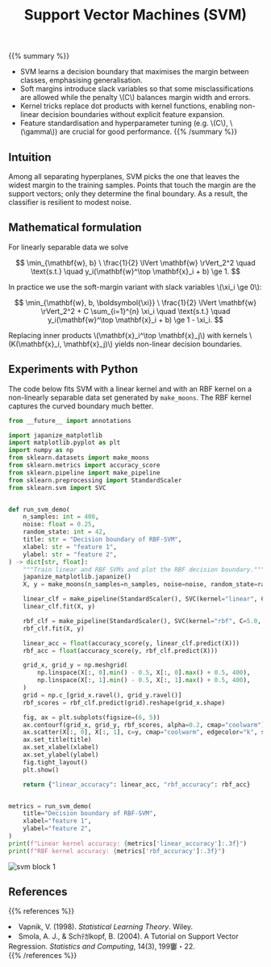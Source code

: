 ﻿---
title: "Support Vector Machines (SVM)"
pre: "2.2.5 "
weight: 5
title_suffix: "Improve generalisation by maximising the margin"
---

{{% summary %}}
- SVM learns a decision boundary that maximises the margin between classes, emphasising generalisation.
- Soft margins introduce slack variables so that some misclassifications are allowed while the penalty \\(C\\) balances margin width and errors.
- Kernel tricks replace dot products with kernel functions, enabling non-linear decision boundaries without explicit feature expansion.
- Feature standardisation and hyperparameter tuning (e.g. \\(C\\), \\(\gamma\\)) are crucial for good performance.
{{% /summary %}}

## Intuition
Among all separating hyperplanes, SVM picks the one that leaves the widest margin to the training samples. Points that touch the margin are the support vectors; only they determine the final boundary. As a result, the classifier is resilient to modest noise.

## Mathematical formulation
For linearly separable data we solve

$$
\min_{\mathbf{w}, b} \ \frac{1}{2} \lVert \mathbf{w} \rVert_2^2
\quad \text{s.t.} \quad y_i(\mathbf{w}^\top \mathbf{x}_i + b) \ge 1.
$$

In practice we use the soft-margin variant with slack variables \\(\xi_i \ge 0\\):

$$
\min_{\mathbf{w}, b, \boldsymbol{\xi}}
\ \frac{1}{2} \lVert \mathbf{w} \rVert_2^2 + C \sum_{i=1}^{n} \xi_i
\quad \text{s.t.} \quad y_i(\mathbf{w}^\top \mathbf{x}_i + b) \ge 1 - \xi_i.
$$

Replacing inner products \\(\mathbf{x}_i^\top \mathbf{x}_j\\) with kernels \\(K(\mathbf{x}_i, \mathbf{x}_j)\\) yields non-linear decision boundaries.

## Experiments with Python
The code below fits SVM with a linear kernel and with an RBF kernel on a non-linearly separable data set generated by `make_moons`. The RBF kernel captures the curved boundary much better.

```python
from __future__ import annotations

import japanize_matplotlib
import matplotlib.pyplot as plt
import numpy as np
from sklearn.datasets import make_moons
from sklearn.metrics import accuracy_score
from sklearn.pipeline import make_pipeline
from sklearn.preprocessing import StandardScaler
from sklearn.svm import SVC


def run_svm_demo(
    n_samples: int = 400,
    noise: float = 0.25,
    random_state: int = 42,
    title: str = "Decision boundary of RBF-SVM",
    xlabel: str = "feature 1",
    ylabel: str = "feature 2",
) -> dict[str, float]:
    """Train linear and RBF SVMs and plot the RBF decision boundary."""
    japanize_matplotlib.japanize()
    X, y = make_moons(n_samples=n_samples, noise=noise, random_state=random_state)

    linear_clf = make_pipeline(StandardScaler(), SVC(kernel="linear", C=1.0))
    linear_clf.fit(X, y)

    rbf_clf = make_pipeline(StandardScaler(), SVC(kernel="rbf", C=5.0, gamma=0.5))
    rbf_clf.fit(X, y)

    linear_acc = float(accuracy_score(y, linear_clf.predict(X)))
    rbf_acc = float(accuracy_score(y, rbf_clf.predict(X)))

    grid_x, grid_y = np.meshgrid(
        np.linspace(X[:, 0].min() - 0.5, X[:, 0].max() + 0.5, 400),
        np.linspace(X[:, 1].min() - 0.5, X[:, 1].max() + 0.5, 400),
    )
    grid = np.c_[grid_x.ravel(), grid_y.ravel()]
    rbf_scores = rbf_clf.predict(grid).reshape(grid_x.shape)

    fig, ax = plt.subplots(figsize=(6, 5))
    ax.contourf(grid_x, grid_y, rbf_scores, alpha=0.2, cmap="coolwarm")
    ax.scatter(X[:, 0], X[:, 1], c=y, cmap="coolwarm", edgecolor="k", s=30)
    ax.set_title(title)
    ax.set_xlabel(xlabel)
    ax.set_ylabel(ylabel)
    fig.tight_layout()
    plt.show()

    return {"linear_accuracy": linear_acc, "rbf_accuracy": rbf_acc}


metrics = run_svm_demo(
    title="Decision boundary of RBF-SVM",
    xlabel="feature 1",
    ylabel="feature 2",
)
print(f"Linear kernel accuracy: {metrics['linear_accuracy']:.3f}")
print(f"RBF kernel accuracy: {metrics['rbf_accuracy']:.3f}")

```


![svm block 1](/images/basic/classification/svm_block01_en.png)

## References
{{% references %}}
<li>Vapnik, V. (1998). <i>Statistical Learning Theory</i>. Wiley.</li>
<li>Smola, A. J., &amp; Schﾃｶlkopf, B. (2004). A Tutorial on Support Vector Regression. <i>Statistics and Computing</i>, 14(3), 199窶・22.</li>
{{% /references %}}

